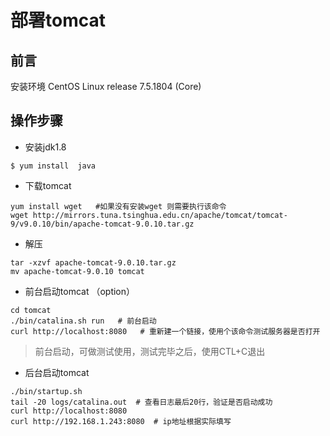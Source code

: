 # 部署tomcat

## 前言

安装环境 CentOS Linux release 7.5.1804 (Core) 


## 操作步骤

* 安装jdk1.8 
```
$ yum install  java
```

* 下载tomcat 

```
yum install wget   #如果没有安装wget 则需要执行该命令
wget http://mirrors.tuna.tsinghua.edu.cn/apache/tomcat/tomcat-9/v9.0.10/bin/apache-tomcat-9.0.10.tar.gz
```

* 解压
```
tar -xzvf apache-tomcat-9.0.10.tar.gz
mv apache-tomcat-9.0.10 tomcat
```

* 前台启动tomcat （option）

```
cd tomcat 
./bin/catalina.sh run   # 前台启动
curl http://localhost:8080   # 重新建一个链接，使用个该命令测试服务器是否打开
```
> 前台启动，可做测试使用，测试完毕之后，使用CTL+C退出

* 后台启动tomcat  

```
./bin/startup.sh 
tail -20 logs/catalina.out  # 查看日志最后20行，验证是否启动成功
curl http://localhost:8080
curl http://192.168.1.243:8080  # ip地址根据实际填写
```


